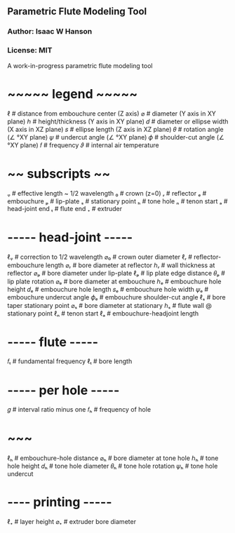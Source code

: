 ## Parametric Flute Modeling Tool
### Author: Isaac W Hanson
### License: MIT

A work-in-progress parametric flute modeling tool

# ~~~~~ legend ~~~~~
ℓ # distance from embouchure center (Z axis)
⌀ # diameter (Y axis in XY plane)
ℎ # height/thickness (Y axis in XY plane)
𝑑 # diameter or ellipse width (X axis in XZ plane)
𝑠 # ellipse length (Z axis in XZ plane)
𝜃 # rotation angle (∠ °XY plane)
𝜓 # undercut angle (∠ °XY plane)
𝜙 # shoulder-cut angle  (∠ °XY plane)
𝑓 # frequency
𝜗 # internal air temperature
# ~~ subscripts ~~
ᵩ # effective length ~ 1/2 wavelength
₀ # crown (z=0)
ᵣ # reflector
ₑ # embouchure
ₚ # lip-plate
ₛ # stationary point
ₕ # tone hole
ₙ # tenon start
ₐ # head-joint end
ₜ # flute end
₊ # extruder

# ----- head-joint -----
ℓᵩ # correction to 1/2 wavelength
⌀₀ # crown outer diameter
ℓᵣ # reflector-embouchure length
⌀ᵣ # bore diameter at reflector
ℎᵣ # wall thickness at reflector
⌀ₚ # bore diameter under lip-plate
ℓₚ # lip plate edge distance
𝜃ₚ # lip plate rotation
⌀ₑ # bore diameter at embouchure
ℎₑ # embouchure hole height
𝑑ₑ # embouchure hole length
𝑠ₑ # embouchure hole width
𝜓ₑ # embouchure undercut angle
𝜙ₑ # embouchure shoulder-cut angle
ℓₛ # bore taper stationary point
⌀ₛ # bore diameter at stationary
ℎₛ # flute wall @ stationary point
ℓₙ # tenon start
ℓₐ # embouchure-headjoint length

# ----- flute -----
𝑓ₜ # fundamental frequency
ℓₜ # bore length

# ----- per hole -----
𝑔  # interval ratio minus one
𝑓ₕ # frequency of hole
# ~~~
ℓₕ # embouchure-hole distance
⌀ₕ # bore diameter at tone hole
ℎₕ # tone hole height
𝑑ₕ # tone hole diameter
𝜃ₕ # tone hole rotation
𝜓ₕ # tone hole undercut

# ---- printing -----
ℓ₊ # layer height
⌀₊ # extruder bore diameter
